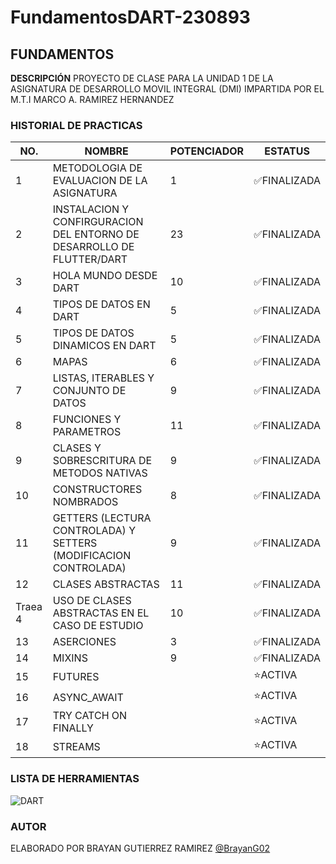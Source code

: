 # FundamentosDART-230893

FUNDAMENTOS 
---

**DESCRIPCIÓN**
PROYECTO DE CLASE PARA LA UNIDAD 1 DE LA ASIGNATURA DE DESARROLLO MOVIL INTEGRAL (DMI) IMPARTIDA POR EL M.T.I MARCO A. RAMIREZ HERNANDEZ

### HISTORIAL DE PRACTICAS
|NO.|NOMBRE|POTENCIADOR|ESTATUS|
|--|--|--|--|
|1|METODOLOGIA DE EVALUACION DE LA ASIGNATURA|1|✅FINALIZADA
|2|INSTALACION Y CONFIRGURACION DEL ENTORNO DE DESARROLLO DE FLUTTER/DART|23|✅FINALIZADA|
|3|HOLA MUNDO DESDE DART|10|✅FINALIZADA|
|4|TIPOS DE DATOS EN DART|5|✅FINALIZADA|
|5|TIPOS DE DATOS DINAMICOS EN DART|5|✅FINALIZADA|
|6|MAPAS|6|✅FINALIZADA|
|7|LISTAS, ITERABLES Y CONJUNTO DE DATOS|9|✅FINALIZADA|
|8|FUNCIONES Y PARAMETROS|11|✅FINALIZADA|
|9|CLASES Y SOBRESCRITURA DE METODOS NATIVAS|9|✅FINALIZADA|
|10|CONSTRUCTORES NOMBRADOS|8|✅FINALIZADA|
|11|GETTERS (LECTURA CONTROLADA) Y SETTERS (MODIFICACION CONTROLADA)|9|✅FINALIZADA|
|12|CLASES ABSTRACTAS|11|✅FINALIZADA|
|Traea 4|USO DE CLASES ABSTRACTAS EN EL CASO DE ESTUDIO|10|✅FINALIZADA|
|13|ASERCIONES|3|✅FINALIZADA|
|14|MIXINS|9|✅FINALIZADA|
|15|FUTURES| |⭐ACTIVA|
|16|ASYNC_AWAIT| |⭐ACTIVA|
|17|TRY CATCH ON FINALLY| |⭐ACTIVA|
|18|STREAMS| |⭐ACTIVA|

### LISTA DE HERRAMIENTAS
![DART](https://img.shields.io/badge/Dart-0175c2?style=for-the-badge&logo=dart&logoColor=white)

### AUTOR
ELABORADO POR BRAYAN GUTIERREZ RAMIREZ [@BrayanG02](https://github.com/BrayanG02)

